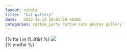 ```yaml
---
layout: single
title:  "Cat gallery"
date:   2022-12-13 10:01:28 +0100
categories: cattum_party cattum cats photos gallery
---
```


{% for i in (1..819) %}
<img src="../../../../../../../../../assets/images/Qats/{{ i }}.jpg">
<br>
{% endfor %}